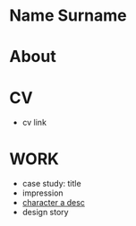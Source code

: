 # Name Surname
# About
# CV
- cv link

# WORK
- case study: title
- impression
- [character a desc](01-character-description)
- design story
